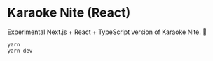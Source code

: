 # Karaoke Nite (React)

Experimental Next.js + React + TypeScript version of Karaoke Nite. 🚀

```shell
yarn
yarn dev
```
